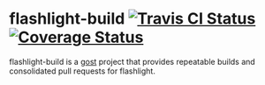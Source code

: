 flashlight-build [![Travis CI Status](https://travis-ci.org/getlantern/flashlight-build.svg?branch=master)](https://travis-ci.org/getlantern/flashlight-build)&nbsp;[![Coverage Status](https://coveralls.io/repos/getlantern/flashlight-build/badge.png)](https://coveralls.io/r/getlantern/flashlight-build)
==========

flashlight-build is a [gost](https://github.com/getlantern/gost) project that
provides repeatable builds and consolidated pull requests for flashlight.

